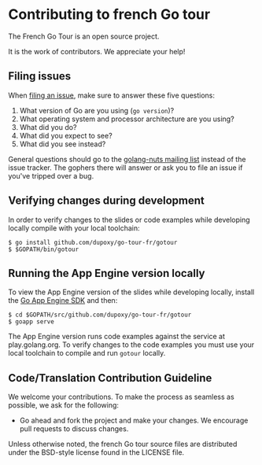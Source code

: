 # Contributing to french Go tour

The French Go Tour is an open source project.

It is the work of contributors. We appreciate your help!


## Filing issues

When [filing an issue](https://github.com/dupoxy/go-tour-fr/issues/new), make sure to answer these five questions:

1. What version of Go are you using (`go version`)?
2. What operating system and processor architecture are you using?
3. What did you do?
4. What did you expect to see?
5. What did you see instead?

General questions should go to the [golang-nuts mailing list](https://groups.google.com/group/golang-nuts) instead of the issue tracker.
The gophers there will answer or ask you to file an issue if you've tripped over a bug.

## Verifying changes during development

In order to verify changes to the slides or code examples while developing
locally compile with your local toolchain:

	$ go install github.com/dupoxy/go-tour-fr/gotour
	$ $GOPATH/bin/gotour

## Running the App Engine version locally

To view the App Engine version of the slides while developing locally, install
the [Go App Engine SDK](https://cloud.google.com/appengine/downloads?hl=fr)
and then:

	$ cd $GOPATH/src/github.com/dupoxy/go-tour-fr/gotour
	$ goapp serve

The App Engine version runs code examples against the service at play.golang.org.
To verify changes to the code examples you must use your local toolchain to compile
and run `gotour` locally.

## Code/Translation Contribution Guideline

We welcome your contributions. 
To make the process as seamless as possible, we ask for the following:

* Go ahead and fork the project and make your changes. We encourage pull requests to discuss changes.

Unless otherwise noted, the french Go tour source files are distributed under
the BSD-style license found in the LICENSE file.
